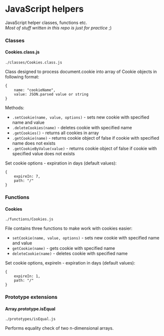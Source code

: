 # JavaScript helpers
  
JavaScript helper classes, functions etc.  
*Most of stuff written in this repo is just for practice* ;)

### Classes
#### Cookies.class.js
`./classes/Cookies.class.js`
  
Class designed to process document.cookie into array of Cookie objects in following format:
```
{  
    name: "cookieName",  
    value: JSON.parsed value or string  
}
```
  
Methods:  
* `.setCookie(name, value, options)` - sets new cookie with specified name and value  
* `.deleteCookies(name)` - deletes cookie with specified name  
* `.getCookies()` - returns all cookies in array  
* `.getCookie(name)` - returns cookie object of false if cookie with specified name does not exists  
* `.getCookieByValue(value)`  - returns cookie object of false if cookie with specified value does not exists  

Set cookie options - expiration in days (default values):
```
{  
    expireIn: 7,  
    path: "/"  
}
```

### Functions
#### Cookies
`./functions/Cookies.js`
  
File contains three functions to make work with cookies easier:
* `setCookie(name, value, options)` - sets new cookie with specified name and value
* `getCookie(name)` - gets cookie with specified name
* `deleteCookie(name)` - deletes cookie with specified name

Set cookie options, expireIn - expiration in days (default values):
```
{  
    expireIn: 1,  
    path: "/"  
}
```

### Prototype extensions
#### Array.prototype.isEqual
`./prototypes/isEqual.js`
  
Performs equality check of two n-dimensional arrays.  